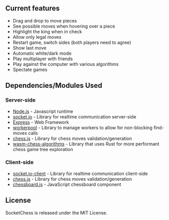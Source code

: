 

## Current features
* Drag and drop to move pieces
* See possible moves when hovering over a piece
* Highlight the king when in check
* Allow only legal moves
* Restart game, switch sides (both players need to agree)
* Show last move
* Automatic white/dark mode
* Play multiplayer with friends
* Play against the computer with various algorithms
* Spectate games


## Dependencies/Modules Used
### Server-side
* [Node.js](https://github.com/nodejs/node) - Javascript runtime
* [socket.io](https://github.com/socketio/socket.io) - Library for realtime communication server-side
* [Express](https://github.com/expressjs/express) - Web Framework
* [workerpool](https://github.com/josdejong/workerpool) - Library to manage workers to allow for non-blocking find-moves calls  
* [chess.js](https://github.com/jhlywa/chess.js) - Library for chess moves validation/generation
* [wasm-chess-algorithms](https://github.com/fratorgano/wasm-chess-algorithms) - Library that uses Rust for more performant chess game tree exploration

### Client-side
* [socket.io-client](https://github.com/socketio/socket.io-client) - Library for realtime communication client-side
* [chess.js](https://github.com/jhlywa/chess.js) - Library for chess moves validation/generation
* [chessboard.js](https://github.com/oakmac/chessboardjs) - JavaScript chessboard component

## License
SocketChess is released under the MIT License.

